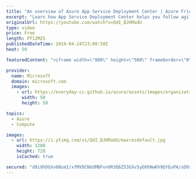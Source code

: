 ```yaml
---
title: "An overview of Azure App Service Deployment Center | Azure Friday"
excerpt: "Learn how App Service Deployment Center helps you follow agile development best practices to automate deployments of your code in seconds.  Continuous deployment to Azure App Service https://aka.ms/azfr/532/01  Azure App Service overview https://aka.ms/azfr/532/02  Azure App Service docs https://aka.ms/azfr/532/03"
originalUrl: https://youtube.com/watch?v=QdI_BJHMadU
type: video
price: Free
length: PT12M2S
publishedDateTime: 2019-04-24T23:00:50Z
heat: 50

featuredContent: "<iframe width=\"800\" height=\"500\" frameborder=\"0\" src=\"https://www.youtube.com/embed/QdI_BJHMadU\" allow=\"accelerometer; autoplay; encrypted-media; gyroscope; picture-in-picture\" allowfullscreen></iframe>"

provider:
  name: Microsoft
  domain: microsoft.com
  images:
    - url: https://everyday-cc.github.io/azure/assets/images/organizations/microsoft.com-50x50.jpg
      width: 50
      height: 50

topics:
  - Azure
  - Compute

images:
  - url: https://i.ytimg.com/vi/QdI_BJHMadU/maxresdefault.jpg
    width: 1280
    height: 720
    isCached: true

secured: "d9i9hDGXv6NsmI/xfMYDCNXdMBFvn0R3Q6Z53GXv5yEKhNwKh9QYEuPA/sDOsZofXivsvCWzCXU+j7GbQBBOsN4GeyhL7O43o+1AQYanP1kc3dwLpDWDneAPX+ld6slCIxAwCaspL+8FMikf6jhPOU5t8617f8+HmJApY9AZkdZSRt0v21oa6xbAYGcSKVqK8mIZ12nUB5XTJ4OjR8JetCMOY7REHQQ0ZG2BC2sI8ZmIXhn8xzQZ1+/NLjZ28o7bIXeq0bYv+z4ESL7hZ/+D/d0ccbBvO8MBaIdHtL7Xfo1h5fYaCVSkY0OLucAVdohepvGU5y/A4Zf9V3bK6F9Qk0RIDl9iRGEk6ue5Q/XTpEPEsObHSVTL2JK7fgxs0em24ZGEJirzwgc6JaJ++gTtO3ZKSFbCBK9bxEkjOV47PHc=;vdUEVQbg21L9t13Y6xfBBw=="
---
```


